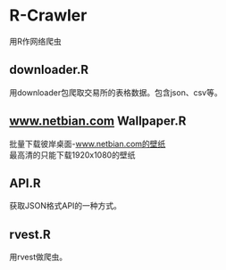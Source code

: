 # R-Crawler
用R作网络爬虫

## downloader.R
用downloader包爬取交易所的表格数据。包含json、csv等。

## www.netbian.com Wallpaper.R
批量下载彼岸桌面-www.netbian.com的壁纸  
最高清的只能下载1920x1080的壁纸

## API.R
获取JSON格式API的一种方式。

## rvest.R
用rvest做爬虫。
